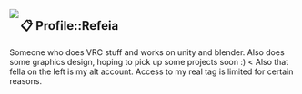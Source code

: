 <a href="https://discord.com/users/493085182044143616"><img align="left" src="https://lanyard.ushiekane.dev/api/493085182044143616?borderRadius=8px&hideDiscrim=true&idleMessage=Currently%20doing%20Refeia%20stuff"/></a>

## 📋 Profile::Refeia

Someone who does VRC stuff and works on unity and blender. Also does some graphics design, hoping to pick up some projects soon :)
< Also that fella on the left is my alt account. Access to my real tag is limited for certain reasons.
